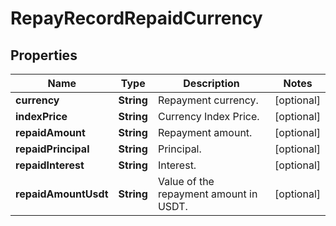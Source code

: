 
# RepayRecordRepaidCurrency

## Properties

Name | Type | Description | Notes
------------ | ------------- | ------------- | -------------
**currency** | **String** | Repayment currency. |  [optional]
**indexPrice** | **String** | Currency Index Price. |  [optional]
**repaidAmount** | **String** | Repayment amount. |  [optional]
**repaidPrincipal** | **String** | Principal. |  [optional]
**repaidInterest** | **String** | Interest. |  [optional]
**repaidAmountUsdt** | **String** | Value of the repayment amount in USDT. |  [optional]


